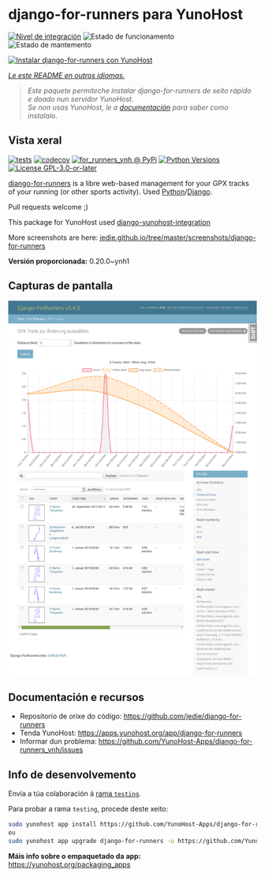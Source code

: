 <!--
NOTA: Este README foi creado automáticamente por <https://github.com/YunoHost/apps/tree/master/tools/readme_generator>
NON debe editarse manualmente.
-->

# django-for-runners para YunoHost

[![Nivel de integración](https://dash.yunohost.org/integration/django-for-runners.svg)](https://ci-apps.yunohost.org/ci/apps/django-for-runners/) ![Estado de funcionamento](https://ci-apps.yunohost.org/ci/badges/django-for-runners.status.svg) ![Estado de mantemento](https://ci-apps.yunohost.org/ci/badges/django-for-runners.maintain.svg)

[![Instalar django-for-runners con YunoHost](https://install-app.yunohost.org/install-with-yunohost.svg)](https://install-app.yunohost.org/?app=django-for-runners)

*[Le este README en outros idiomas.](./ALL_README.md)*

> *Este paquete permíteche instalar django-for-runners de xeito rápido e doado nun servidor YunoHost.*  
> *Se non usas YunoHost, le a [documentación](https://yunohost.org/install) para saber como instalalo.*

## Vista xeral

[![tests](https://github.com/YunoHost-Apps/django-for-runners_ynh/actions/workflows/tests.yml/badge.svg?branch=main)](https://github.com/YunoHost-Apps/django-for-runners_ynh/actions/workflows/tests.yml)
[![codecov](https://codecov.io/github/jedie/for_runners_ynh/branch/main/graph/badge.svg)](https://app.codecov.io/github/jedie/for_runners_ynh)
[![for_runners_ynh @ PyPi](https://img.shields.io/pypi/v/for_runners_ynh?label=for_runners_ynh%20%40%20PyPi)](https://pypi.org/project/for_runners_ynh/)
[![Python Versions](https://img.shields.io/pypi/pyversions/for_runners_ynh)](https://github.com/YunoHost-Apps/django-for-runners_ynh/blob/main/pyproject.toml)
[![License GPL-3.0-or-later](https://img.shields.io/pypi/l/for_runners_ynh)](https://github.com/YunoHost-Apps/django-for-runners_ynh/blob/main/LICENSE)

[django-for-runners](https://github.com/jedie/django-for-runners) is a libre web-based management for your GPX tracks of your running (or other sports activity). Used [Python](https://www.python.org/)/[Django](https://www.djangoproject.com/).

Pull requests welcome ;)

This package for YunoHost used [django-yunohost-integration](https://github.com/YunoHost-Apps/django_yunohost_integration)

More screenshots are here: [jedie.github.io/tree/master/screenshots/django-for-runners](https://github.com/jedie/jedie.github.io/tree/master/screenshots/django-for-runners/README.creole)


**Versión proporcionada:** 0.20.0~ynh1

## Capturas de pantalla

![Captura de pantalla de django-for-runners](./doc/screenshots/screenshot.png)

## Documentación e recursos

- Repositorio de orixe do código: <https://github.com/jedie/django-for-runners>
- Tenda YunoHost: <https://apps.yunohost.org/app/django-for-runners>
- Informar dun problema: <https://github.com/YunoHost-Apps/django-for-runners_ynh/issues>

## Info de desenvolvemento

Envía a túa colaboración á [rama `testing`](https://github.com/YunoHost-Apps/django-for-runners_ynh/tree/testing).

Para probar a rama `testing`, procede deste xeito:

```bash
sudo yunohost app install https://github.com/YunoHost-Apps/django-for-runners_ynh/tree/testing --debug
ou
sudo yunohost app upgrade django-for-runners -u https://github.com/YunoHost-Apps/django-for-runners_ynh/tree/testing --debug
```

**Máis info sobre o empaquetado da app:** <https://yunohost.org/packaging_apps>
